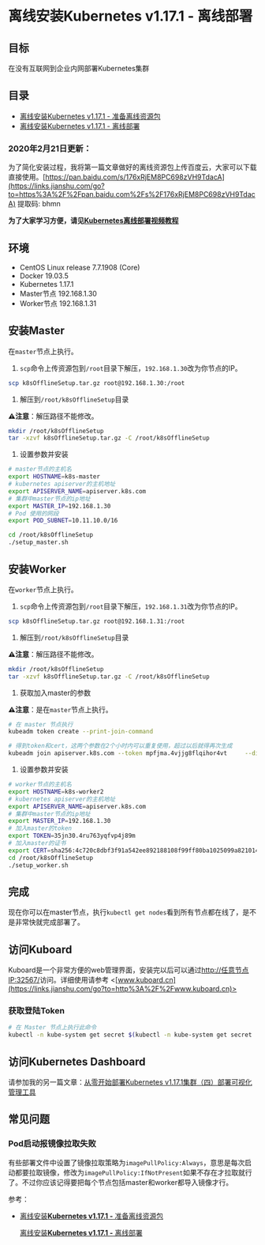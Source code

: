 # 离线安装Kubernetes v1.17.1 - 离线部署

## 目标

在没有互联网到企业内网部署Kubernetes集群

## 目录

- [离线安装Kubernetes v1.17.1 - 准备离线资源包](https://www.jianshu.com/p/93e7cb4da070)
- [离线安装Kubernetes v1.17.1 - 离线部署](https://www.jianshu.com/p/fd9f1076ea2d)

### 2020年2月21日更新：

为了简化安装过程，我将第一篇文章做好的离线资源包上传百度云，大家可以下载直接使用。[https://pan.baidu.com/s/176xRjEM8PC698zVH9TdacA](https://links.jianshu.com/go?to=https%3A%2F%2Fpan.baidu.com%2Fs%2F176xRjEM8PC698zVH9TdacA) 提取码: bhmn

**为了大家学习方便，请见[Kubernetes离线部署视频教程](https://links.jianshu.com/go?to=https%3A%2F%2Fwww.bilibili.com%2Fvideo%2Fav90642081)**

## 环境

- CentOS Linux release 7.7.1908 (Core)
- Docker 19.03.5
- Kubernetes 1.17.1
- Master节点 192.168.1.30
- Worker节点 192.168.1.31

## 安装Master

在`master`节点上执行。

1. `scp`命令上传资源包到`/root`目录下解压，`192.168.1.30`改为你节点的IP。



```sh
scp k8sOfflineSetup.tar.gz root@192.168.1.30:/root
```

1. 解压到`/root/k8sOfflineSetup`目录

**⚠️注意**：解压路径不能修改。



```sh
mkdir /root/k8sOfflineSetup
tar -xzvf k8sOfflineSetup.tar.gz -C /root/k8sOfflineSetup 
```

1. 设置参数并安装



```sh
# master节点的主机名
export HOSTNAME=k8s-master
# kubernetes apiserver的主机地址
export APISERVER_NAME=apiserver.k8s.com
# 集群中master节点的ip地址
export MASTER_IP=192.168.1.30
# Pod 使用的网段
export POD_SUBNET=10.11.10.0/16

cd /root/k8sOfflineSetup
./setup_master.sh
```

## 安装Worker

在`worker`节点上执行。

1. `scp`命令上传资源包到`/root`目录下解压，`192.168.1.31`改为你节点的IP。



```sh
scp k8sOfflineSetup.tar.gz root@192.168.1.31:/root
```

1. 解压到`/root/k8sOfflineSetup`目录

**⚠️注意**：解压路径不能修改。



```sh
mkdir /root/k8sOfflineSetup
tar -xzvf k8sOfflineSetup.tar.gz -C /root/k8sOfflineSetup 
```

1. 获取加入master的参数

**⚠️注意**：是在`master`节点上执行。



```sh
# 在 master 节点执行
kubeadm token create --print-join-command

# 得到token和cert，这两个参数在2个小时内可以重复使用，超过以后就得再次生成
kubeadm join apiserver.k8s.com --token mpfjma.4vjjg8flqihor4vt     --discovery-token-ca-cert-hash sha256:6f7a8e40a810323672de5eee6f4d19aa2dbdb38411845a1bf5dd63485c43d303
```

1. 设置参数并安装



```sh
# worker节点的主机名
export HOSTNAME=k8s-worker2
# kubernetes apiserver的主机地址
export APISERVER_NAME=apiserver.k8s.com
# 集群中master节点的ip地址
export MASTER_IP=192.168.1.30
# 加入master的token
export TOKEN=35jn30.4ru763yqfvp4j89m
# 加入master的证书
export CERT=sha256:4c720c8dbf3f91a542ee892188108f99ff80ba1025099a8210145917b1f13a13
cd /root/k8sOfflineSetup
./setup_worker.sh
```

## 完成

现在你可以在master节点，执行`kubectl get nodes`看到所有节点都在线了，是不是非常快就完成部署了。

## 访问Kuboard

Kuboard是一个非常方便的web管理界面，安装完以后可以通过[http://任意节点IP:32567/](https://links.jianshu.com/go?to=http%3A%2F%2F%E4%BB%BB%E6%84%8F%E8%8A%82%E7%82%B9IP%3A32567%2F)访问。详细使用请参考 <[www.kuboard.cn](https://links.jianshu.com/go?to=http%3A%2F%2Fwww.kuboard.cn)>

### 获取登陆Token



```sh
# 在 Master 节点上执行此命令
kubectl -n kube-system get secret $(kubectl -n kube-system get secret | grep kuboard-user | awk '{print $1}') -o go-template='{{.data.token}}' | base64 -d
```

## 访问Kubernetes Dashboard

请参加我的另一篇文章：[从零开始部署Kubernetes v1.17.1集群（四）部署可视化管理工具](https://www.jianshu.com/p/a25d31c262c4)

## 常见问题

### Pod启动报镜像拉取失败

有些部署文件中设置了镜像拉取策略为`imagePullPolicy:Always`，意思是每次启动都要拉取镜像，修改为`imagePullPolicy:IfNotPresent`如果不存在才拉取就行了。不过你应该记得要把每个节点包括master和worker都导入镜像才行。





参考：

- [离线安装**Kubernetes v1.17.1 -** 准备离线资源包](https://www.jianshu.com/p/93e7cb4da070)

  [离线安装**Kubernetes v1.17.1 -** 离线部署](https://www.jianshu.com/p/fd9f1076ea2d)

